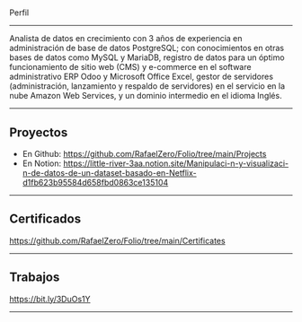 # 
Perfil
___
Analista de datos en crecimiento con 3 años de experiencia en administración de base de datos PostgreSQL; con conocimientos en otras bases de datos como MySQL y MariaDB, registro de datos para un óptimo funcionamiento de sitio web (CMS) y e-commerce en el software administrativo ERP Odoo y Microsoft Office Excel, gestor de servidores (administración, lanzamiento y respaldo de servidores) en el servicio en la nube Amazon Web Services, y un dominio intermedio en el idioma Inglés.
___

Proyectos
---
* En Github:
https://github.com/RafaelZero/Folio/tree/main/Projects
* En Notion:
https://little-river-3aa.notion.site/Manipulaci-n-y-visualizaci-n-de-datos-de-un-dataset-basado-en-Netflix-d1fb623b95584d658fbd0863ce135104
___

Certificados
---
https://github.com/RafaelZero/Folio/tree/main/Certificates
___

Trabajos
---
https://bit.ly/3DuOs1Y
___
